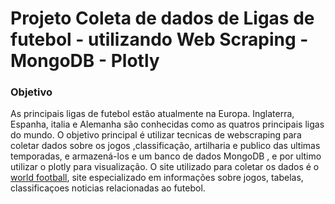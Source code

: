 # Projeto Coleta de dados de Ligas de futebol - utilizando Web Scraping - MongoDB - Plotly
### Objetivo
As principais ligas de futebol estão atualmente na Europa. Inglaterra, Espanha, italia e Alemanha são conhecidas como as quatros  principais ligas do mundo. O objetivo principal é utilizar tecnicas de webscraping para coletar dados sobre os jogos ,classificação, artilharia e publico das ultimas temporadas, e armazená-los e um banco de dados MongoDB , e por ultimo utilizar o plotly para visualização.
O site utilizado para coletar os dados é o <a href="https://www.worldfootball.net/">world football</a>, site especializado em  informações sobre jogos, tabelas, classificaçoes noticias relacionadas ao futebol.

